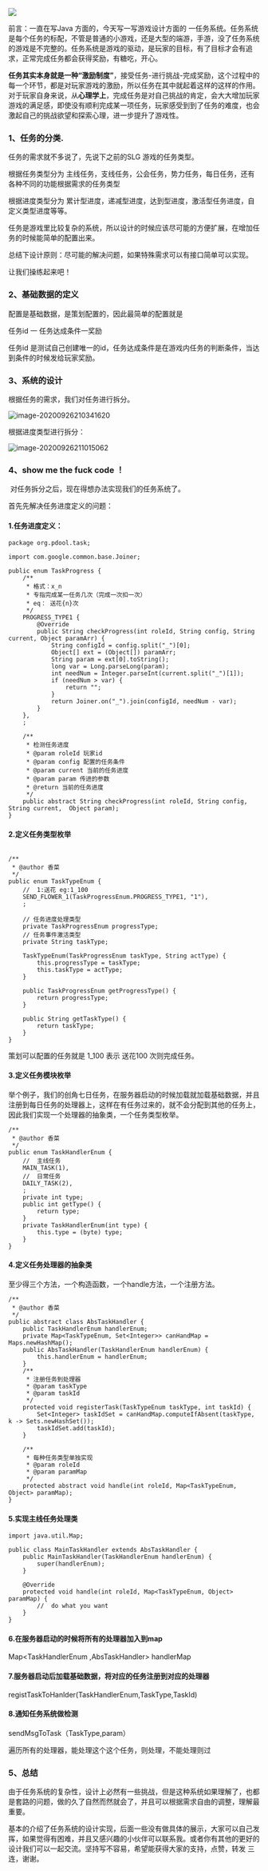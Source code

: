 ![](..\..\img\20200926\1.png)

前言：一直在写Java 方面的，今天写一写游戏设计方面的 一任务系统。任务系统是每个任务的标配，不管是普通的小游戏，还是大型的端游，手游，没了任务系统的游戏是不完整的。任务系统是游戏的驱动，是玩家的目标，有了目标才会有追求，正常完成任务都会获得奖励，有糖吃，开心。

   **任务其实本身就是一种“激励制度”**，接受任务-进行挑战-完成奖励，这个过程中的每一个环节，都是对玩家游戏的激励，所以任务在其中就起着这样的这样的作用。对于玩家自身来说，从**心理学上**，完成任务是对自己挑战的肯定，会大大增加玩家游戏的满足感，即使没有顺利完成某一项任务，玩家感受到到了任务的难度，也会激起自己的挑战欲望和探索心理，进一步提升了游戏性。

###  1、任务的分类.

任务的需求就不多说了，先说下之前的SLG 游戏的任务类型。

根据任务类型分为 主线任务，支线任务，公会任务，势力任务，每日任务，还有各种不同的功能根据需求的任务类型

根据进度类型分为 累计型进度，递减型进度，达到型进度，激活型任务进度，自定义类型进度等等。

任务是游戏里比较复杂的系统，所以设计的时候应该尽可能的方便扩展，在增加任务的时候能简单的配置出来。

总结下设计原则：尽可能的解决问题，如果特殊需求可以有接口简单可以实现。

让我们操练起来吧！

### 2、基础数据的定义

配置是基础数据，是策划配置的，因此最简单的配置就是

任务id 一 任务达成条件一奖励

任务id 是测试自己创建唯一的id，任务达成条件是在游戏内任务的判断条件，当达到条件的时候发给玩家奖励。

### 3、系统的设计

根据任务的需求，我们对任务进行拆分。

![image-20200926210341620](D:\wechat\gameWathcer\img\20200926\2.png)

根据进度类型进行拆分：

![image-20200926211015062](D:\wechat\gameWathcer\img\20200926\3.png)

### 4、show me the fuck code ！

​	对任务拆分之后，现在得想办法实现我们的任务系统了。

首先先解决任务进度定义的问题：

#### 1.任务进度定义：

```
package org.pdool.task;

import com.google.common.base.Joiner;

public enum TaskProgress {
    /**
     * 格式：x_n
     * 专指完成某一任务几次（完成一次扣一次）
     * eq： 送花{n}次
     */
    PROGRESS_TYPE1 {
        @Override
        public String checkProgress(int roleId, String config, String current, Object paramArr) {
            String configId = config.split("_")[0];
            Object[] ext = (Object[]) paramArr;
            String param = ext[0].toString();
            long var = Long.parseLong(param);
            int needNum = Integer.parseInt(current.split("_")[1]);
            if (needNum > var) {
                return "";
            }
            return Joiner.on("_").join(configId, needNum - var);
        }
    },
    ;

    /**
     * 检测任务进度
     * @param roleId 玩家id
     * @param config 配置的任务条件
     * @param current 当前的任务进度
     * @param param 传进的参数
     * @return 当前的任务进度
     */
    public abstract String checkProgress(int roleId, String config, String current,  Object param);
}
```

#### 2.定义任务类型枚举

```

/**
 * @author 香菜
 */
public enum TaskTypeEnum {
    //  1:送花 eg:1_100
    SEND_FLOWER_1(TaskProgressEnum.PROGRESS_TYPE1, "1"),
    ;

    // 任务进度处理类型
    private TaskProgressEnum progressType;
    // 任务事件激活类型
    private String taskType;

    TaskTypeEnum(TaskProgressEnum taskType, String actType) {
        this.progressType = taskType;
        this.taskType = actType;
    }

    public TaskProgressEnum getProgressType() {
        return progressType;
    }

    public String getTaskType() {
        return taskType;
    }
}

```

策划可以配置的任务就是 1_100  表示 送花100 次则完成任务。

#### 3.定义任务模块枚举

举个例子，我们的创角七日任务，在服务器启动的时候加载就加载基础数据，并且注册到每日任务的处理器上，这样在有任务过来的，就不会分配到其他的任务上，因此我们实现一个处理器的抽象类，一个任务类型枚举。

```
/**
 * @author 香菜
 */
public enum TaskHandlerEnum {
    //  主线任务
    MAIN_TASK(1),
    //  日常任务
    DAILY_TASK(2),
    ;
    private int type;
    public int getType() {
        return type;
    }
    private TaskHandlerEnum(int type) {
        this.type = (byte) type;
    }
}
```

####  4.定义任务处理器的抽象类

至少得三个方法，一个构造函数，一个handle方法，一个注册方法。

```
/**
 * @author 香菜
 */
public abstract class AbsTaskHandler {
    public TaskHandlerEnum handlerEnum;
    private Map<TaskTypeEnum, Set<Integer>> canHandMap = Maps.newHashMap();
    public AbsTaskHandler(TaskHandlerEnum handlerEnum) {
        this.handlerEnum = handlerEnum;
    }
    /**
     * 注册任务到处理器
     * @param taskType
     * @param taskId
     */
    protected void registerTask(TaskTypeEnum taskType, int taskId) {
        Set<Integer> taskIdSet = canHandMap.computeIfAbsent(taskType, k -> Sets.newHashSet());
        taskIdSet.add(taskId);
    }

    /**
     * 每种任务类型单独实现
     * @param roleId
     * @param paramMap
     */
    protected abstract void handle(int roleId, Map<TaskTypeEnum, Object> paramMap);
}

```

#### 5.实现主线任务处理类

```
import java.util.Map;

public class MainTaskHandler extends AbsTaskHandler {
    public MainTaskHandler(TaskHandlerEnum handlerEnum) {
        super(handlerEnum);
    }

    @Override
    protected void handle(int roleId, Map<TaskTypeEnum, Object> paramMap) {
        //  do what you want
    }
}
```

#### 6.在服务器启动的时候将所有的处理器加入到map

Map<TaskHandlerEnum ,AbsTaskHandler>  handlerMap

#### 7.服务器启动后加载基础数据，将对应的任务注册到对应的处理器

registTaskToHanlder(TaskHandlerEnum,TaskType,TaskId)

#### 8.通知任务系统做检测

 sendMsgToTask（TaskType,param）

遍历所有的处理器，能处理这个这个任务，则处理，不能处理则过

### 5、总结

  由于任务系统的复杂性，设计上必然有一些挑战，但是这种系统如果理解了，也都是套路的问题，做的久了自然而然就会了，并且可以根据需求自由的调整，理解最重要。

  基本的介绍了任务系统的设计实现，后面一些没有做具体的展示，大家可以自己发挥，如果觉得有困难，并且又感兴趣的小伙伴可以联系我。或者你有其他的更好的设计我们可以一起交流。坚持写不容易，希望能获得大家的支持，点赞，转发 三连，谢谢。

